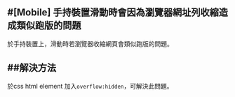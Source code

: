 #[Mobile] 手持裝置滑動時會因為瀏覽器網址列收縮造成類似跑版的問題
-------------------

於手持裝置上，滑動時若瀏覽器收縮網頁會類似跑版的問題。

##解決方法
---------------------

於css html element 加入`overflow:hidden`，可解決此問題。
